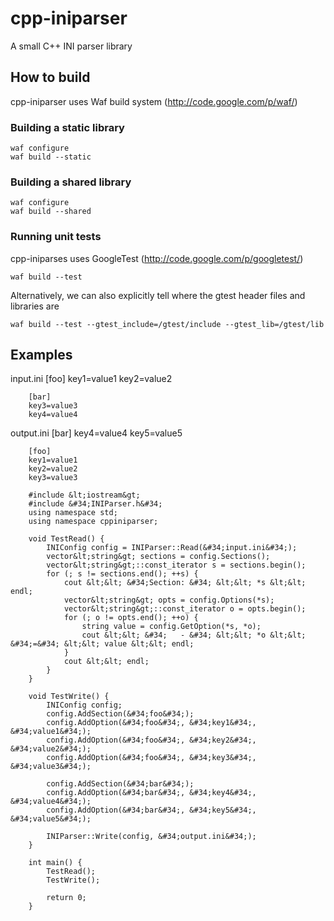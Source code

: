 cpp-iniparser
=============

A small C++ INI parser library

How to build
------------
cpp-iniparser uses Waf build system (http://code.google.com/p/waf/)

### Building a static library ###
    waf configure
    waf build --static

### Building a shared library ###
    waf configure
    waf build --shared

### Running unit tests ###
cpp-iniparses uses GoogleTest (http://code.google.com/p/googletest/)

    waf build --test

Alternatively, we can also explicitly tell where the gtest header files and libraries are
    
    waf build --test --gtest_include=/gtest/include --gtest_lib=/gtest/lib

Examples
--------
input.ini
        [foo]
        key1=value1
        key2=value2
        
        [bar]
        key3=value3
        key4=value4

output.ini
        [bar]
        key4=value4
        key5=value5

        [foo]
        key1=value1
        key2=value2
        key3=value3

        #include &lt;iostream&gt;
        #include &#34;INIParser.h&#34;
        using namespace std;
        using namespace cppiniparser;
        
        void TestRead() {
            INIConfig config = INIParser::Read(&#34;input.ini&#34;);
            vector&lt;string&gt; sections = config.Sections();
            vector&lt;string&gt;::const_iterator s = sections.begin();
            for (; s != sections.end(); ++s) {
                cout &lt;&lt; &#34;Section: &#34; &lt;&lt; *s &lt;&lt; endl;
                vector&lt;string&gt; opts = config.Options(*s);
                vector&lt;string&gt;::const_iterator o = opts.begin();
                for (; o != opts.end(); ++o) {
                    string value = config.GetOption(*s, *o);
                    cout &lt;&lt; &#34;   - &#34; &lt;&lt; *o &lt;&lt; &#34;=&#34; &lt;&lt; value &lt;&lt; endl;
                }
                cout &lt;&lt; endl;
            }
        }
        
        void TestWrite() {
            INIConfig config;
            config.AddSection(&#34;foo&#34;);
            config.AddOption(&#34;foo&#34;, &#34;key1&#34;, &#34;value1&#34;);
            config.AddOption(&#34;foo&#34;, &#34;key2&#34;, &#34;value2&#34;);
            config.AddOption(&#34;foo&#34;, &#34;key3&#34;, &#34;value3&#34;);
        
            config.AddSection(&#34;bar&#34;);
            config.AddOption(&#34;bar&#34;, &#34;key4&#34;, &#34;value4&#34;);
            config.AddOption(&#34;bar&#34;, &#34;key5&#34;, &#34;value5&#34;);
        
            INIParser::Write(config, &#34;output.ini&#34;);
        }
        
        int main() {
            TestRead();
            TestWrite();
        
            return 0;
        }